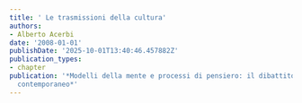 ```yaml
---
title: ' Le trasmissioni della cultura'
authors:
- Alberto Acerbi
date: '2008-01-01'
publishDate: '2025-10-01T13:40:46.457882Z'
publication_types:
- chapter
publication: '*Modelli della mente e processi di pensiero: il dibattito antropologico
  contemporaneo*'
---
```

